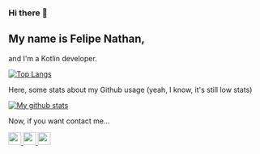 ### Hi there 👋

## My name is Felipe Nathan,
and I'm a Kotlin developer.

[![Top Langs](https://github-readme-stats.vercel.app/api/top-langs/?username=FelipeNathan&layout=compact&theme=tokyonight)](https://github.com/anuraghazra/github-readme-stats)

Here, some stats about my Github usage (yeah, I know, it's still low stats)

[![My github stats](https://github-readme-stats.vercel.app/api?username=FelipeNathan&theme=tokyonight&show_icons=true)](https://github.com/anuraghazra/github-readme-stats)

Now, if you want contact me...

<a href="https://twitter.com/LipeCampigoto" target="_blank">
  <img src="http://i.imgur.com/tXSoThF.png" width="25"/>
</a>

<a href="https://www.facebook.com/ncampigoto" target="_blank">
  <img src="http://i.imgur.com/P3YfQoD.png" width="25"/>
</a>

<a href="https://www.linkedin.com/in/felipe-nathan-campigoto-18a3355a/" target="_blank">
  <img src="https://image.flaticon.com/icons/png/512/61/61109.png" width="25" />
</a>
  
